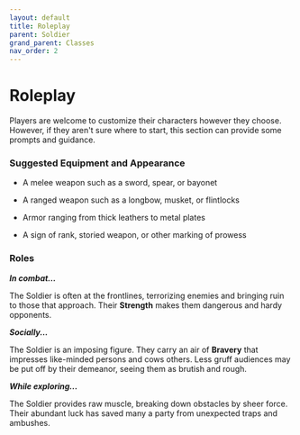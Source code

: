 ```yaml
---
layout: default
title: Roleplay
parent: Soldier
grand_parent: Classes
nav_order: 2
---
```


# Roleplay

Players are welcome to customize their characters however they choose. However, if they aren't sure where to start, this section can provide some prompts and guidance.

### Suggested Equipment and Appearance

-   A melee weapon such as a sword, spear, or bayonet

-   A ranged weapon such as a longbow, musket, or flintlocks

-   Armor ranging from thick leathers to metal plates

-   A sign of rank, storied weapon, or other marking of prowess

### Roles

**_In combat..._**

The Soldier is often at the frontlines, terrorizing enemies and bringing ruin to those that approach. Their **<span style="color: {{ site.soldier_color }}">Strength</span>** makes them dangerous and hardy opponents.

**_Socially..._**

The Soldier is an imposing figure. They carry an air of **<span style="color: {{ site.soldier_color }}">Bravery</span>** that impresses like-minded persons and cows others. Less gruff audiences may be put off by their demeanor, seeing them as brutish and rough.

**_While exploring..._**

The Soldier provides raw muscle, breaking down obstacles by sheer force. Their abundant luck has saved many a party from unexpected traps and ambushes.
